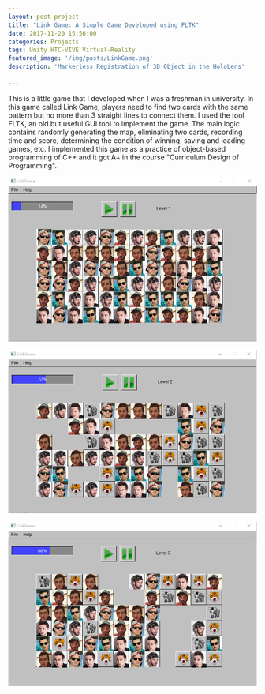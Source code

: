 ```yaml
---
layout: post-project
title: "Link Game: A Simple Game Developed using FLTK"
date: 2017-11-20 15:56:00
categories: Projects
tags: Unity HTC-VIVE Virtual-Reality
featured_image: '/img/posts/LinkGame.png'
description: 'Markerless Registration of 3D Object in the HoloLens'

---
```


This is a little game that I developed when I was a freshman in university. In this game called Link Game, players need to find two cards with the same pattern but no more than 3 straight lines to connect them. I used the tool FLTK, an old but useful GUI tool to implement the game. The main logic contains randomly generating the map, eliminating two cards, recording time and score, determining the condition of winning, saving and loading games, etc. I implemented this game as a practice of object-based programming of C++ and it got A+ in the course "Curriculum Design of Programming".

![](/img/posts/LinkGame/Level1.png)

![](/img/posts/LinkGame/Level2.png)

![](/img/posts/LinkGame/Level3.png)